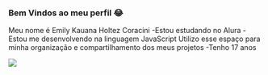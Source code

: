 ### Bem Vindos ao meu perfil 😂

Meu nome é Emily Kauana Holtez Coracini
-Estou estudando no Alura 
-Estou me desenvolvendo na linguagem JavaScript 
Utilizo esse espaço para minha organização e compartilhamento dos meus projetos 
-Tenho 17 anos 

![](https://media.tenor.com/YFYtOlJWYbUAAAAi/love-couple.gif)

